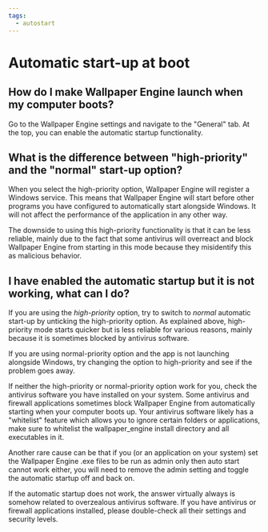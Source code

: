```yaml
---
tags: 
  - autostart
---
```


# Automatic start-up at boot

## How do I make Wallpaper Engine launch when my computer boots?

Go to the Wallpaper Engine settings and navigate to the "General" tab. At the top, you can enable the automatic startup functionality.

## What is the difference between "high-priority" and the "normal" start-up option?

When you select the high-priority option, Wallpaper Engine will register a Windows service. This means that Wallpaper Engine will start before other programs you have configured to automatically start alongside Windows. It will not affect the performance of the application in any other way.

The downside to using this high-priority functionality is that it can be less reliable, mainly due to the fact that some antivirus will overreact and block Wallpaper Engine from starting in this mode because they misidentify this as malicious behavior.

## I have enabled the automatic startup but it is not working, what can I do?

If you are using the *high-priority* option, try to switch to *normal* automatic start-up by unticking the high-priority option. As explained above, high-priority mode starts quicker but is less reliable for various reasons, mainly because it is sometimes blocked by antivirus software.

If you are using normal-priority option and the app is not launching alongside Windows, try changing the option to high-priority and see if the problem goes away.

If neither the high-priority or normal-priority option work for you, check the antivirus software you have installed on your system. Some antivirus and firewall applications sometimes block Wallpaper Engine from automatically starting when your computer boots up. Your antivirus software likely has a "whitelist" feature which allows you to ignore certain folders or applications, make sure to whitelist the wallpaper_engine install directory and all executables in it.

Another rare cause can be that if you (or an application on your system) set the Wallpaper Engine .exe files to be run as admin only then auto start cannot work either, you will need to remove the admin setting and toggle the automatic startup off and back on.

If the automatic startup does not work, the answer virtually always is somehow related to overzealous antivirus software. If you have antivirus or firewall applications installed, please double-check all their settings and security levels.